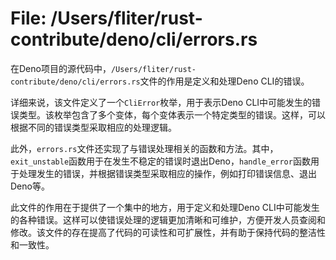 # File: /Users/fliter/rust-contribute/deno/cli/errors.rs

在Deno项目的源代码中，`/Users/fliter/rust-contribute/deno/cli/errors.rs`文件的作用是定义和处理Deno CLI的错误。

详细来说，该文件定义了一个`CliError`枚举，用于表示Deno CLI中可能发生的错误类型。该枚举包含了多个变体，每个变体表示一个特定类型的错误。这样，可以根据不同的错误类型采取相应的处理逻辑。

此外，`errors.rs`文件还实现了与错误处理相关的函数和方法。其中，`exit_unstable`函数用于在发生不稳定的错误时退出Deno，`handle_error`函数用于处理发生的错误，并根据错误类型采取相应的操作，例如打印错误信息、退出Deno等。

此文件的作用在于提供了一个集中的地方，用于定义和处理Deno CLI中可能发生的各种错误。这样可以使错误处理的逻辑更加清晰和可维护，方便开发人员查阅和修改。该文件的存在提高了代码的可读性和可扩展性，并有助于保持代码的整洁性和一致性。

